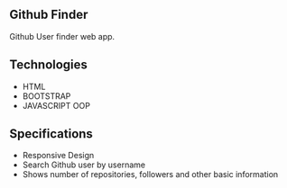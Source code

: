 ## Github Finder 

Github User finder web app.

## Technologies

- HTML
- BOOTSTRAP
- JAVASCRIPT OOP

## Specifications

- Responsive Design
- Search Github user by username
- Shows number of repositories, followers and other basic information
